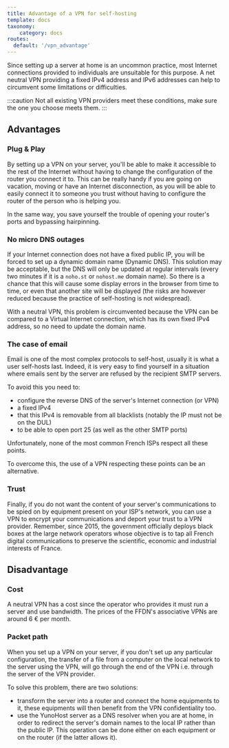 ```yaml
---
title: Advantage of a VPN for self-hosting
template: docs
taxonomy:
    category: docs
routes:
  default: '/vpn_advantage'
---
```


Since setting up a server at home is an uncommon practice, most Internet connections provided to individuals are unsuitable for this purpose. A net neutral VPN providing a fixed IPv4 address and IPv6 addresses can help to circumvent some limitations or difficulties.

:::caution
Not all existing VPN providers meet these conditions, make sure the one you choose meets them.
:::

## Advantages

### Plug & Play

By setting up a VPN on your server, you'll be able to make it accessible to the rest of the Internet without having to change the configuration of the router you connect it to. This can be really handy if you are going on vacation, moving or have an Internet disconnection, as you will be able to easily connect it to someone you trust without having to configure the router of the person who is helping you.

In the same way, you save yourself the trouble of opening your router's ports and bypassing hairpinning.

### No micro DNS outages

If your Internet connection does not have a fixed public IP, you will be forced to set up a dynamic domain name (Dynamic DNS). This solution may be acceptable, but the DNS will only be updated at regular intervals (every two minutes if it is a `noho.st` or `nohost.me` domain name). So there is a chance that this will cause some display errors in the browser from time to time, or even that another site will be displayed (the risks are however reduced because the practice of self-hosting is not widespread).

With a neutral VPN, this problem is circumvented because the VPN can be compared to a Virtual Internet connection, which has its own fixed IPv4 address, so no need to update the domain name.

### The case of email

Email is one of the most complex protocols to self-host, usually it is what a user self-hosts last. Indeed, it is very easy to find yourself in a situation where emails sent by the server are refused by the recipient SMTP servers.

To avoid this you need to:

- configure the reverse DNS of the server's Internet connection (or VPN)
- a fixed IPv4
- that this IPv4 is removable from all blacklists (notably the IP must not be on the DUL)
- to be able to open port 25 (as well as the other SMTP ports)

Unfortunately, none of the most common French ISPs respect all these points.

To overcome this, the use of a VPN respecting these points can be an alternative.

### Trust

Finally, if you do not want the content of your server's communications to be spied on by equipment present on your ISP's network, you can use a VPN to encrypt your communications and deport your trust to a VPN provider. Remember, since 2015, the government officially deploys black boxes at the large network operators whose objective is to tap all French digital communications to preserve the scientific, economic and industrial interests of France.

## Disadvantage

### Cost

A neutral VPN has a cost since the operator who provides it must run a server and use bandwidth. The prices of the FFDN's associative VPNs are around 6 € per month.

### Packet path

When you set up a VPN on your server, if you don't set up any particular configuration, the transfer of a file from a computer on the local network to the server using the VPN, will go through the end of the VPN i.e. through the server of the VPN provider.

To solve this problem, there are two solutions:

- transform the server into a router and connect the home equipments to it, these equipments will then benefit from the VPN confidentiality too.
- use the YunoHost server as a DNS resolver when you are at home, in order to redirect the server's domain names to the local IP rather than the public IP. This operation can be done either on each equipment or on the router (if the latter allows it).
